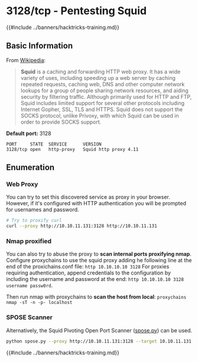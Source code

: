 # 3128/tcp - Pentesting Squid

{{#include ../banners/hacktricks-training.md}}

## Basic Information

From [Wikipedia](<https://en.wikipedia.org/wiki/Squid_(software)>):

> **Squid** is a caching and forwarding HTTP web proxy. It has a wide variety of uses, including speeding up a web server by caching repeated requests, caching web, DNS and other computer network lookups for a group of people sharing network resources, and aiding security by filtering traffic. Although primarily used for HTTP and FTP, Squid includes limited support for several other protocols including Internet Gopher, SSL, TLS and HTTPS. Squid does not support the SOCKS protocol, unlike Privoxy, with which Squid can be used in order to provide SOCKS support.

**Default port:** 3128

```
PORT     STATE  SERVICE      VERSION
3128/tcp open   http-proxy   Squid http proxy 4.11
```

## Enumeration

### Web Proxy

You can try to set this discovered service as proxy in your browser. However, if it's configured with HTTP authentication you will be prompted for usernames and password.

```bash
# Try to proxify curl
curl --proxy http://10.10.11.131:3128 http://10.10.11.131
```

### Nmap proxified

You can also try to abuse the proxy to **scan internal ports proxifying nmap**.\
Configure proxychains to use the squid proxy adding he following line at the end of the proxichains.conf file: `http 10.10.10.10 3128`
For proxies requiring authentication, append credentials to the configuration by including the username and password at the end: `http 10.10.10.10 3128 username passw0rd`.

Then run nmap with proxychains to **scan the host from local**: `proxychains nmap -sT -n -p- localhost`

### SPOSE Scanner

Alternatively, the Squid Pivoting Open Port Scanner ([spose.py](https://github.com/aancw/spose)) can be used.

```bash
python spose.py --proxy http://10.10.11.131:3128 --target 10.10.11.131
```

{{#include ../banners/hacktricks-training.md}}



